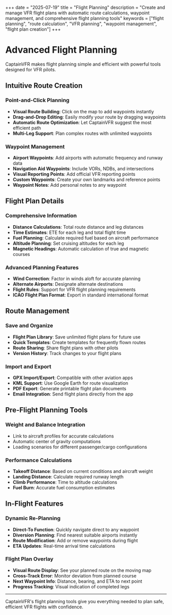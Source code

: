 +++
date = "2025-07-19"
title = "Flight Planning"
description = "Create and manage VFR flight plans with automatic route calculations, waypoint management, and comprehensive flight planning tools"
keywords = ["flight planning", "route calculation", "VFR planning", "waypoint management", "flight plan creation"]
+++

# Advanced Flight Planning

CaptainVFR makes flight planning simple and efficient with powerful tools designed for VFR pilots.

## Intuitive Route Creation

### Point-and-Click Planning
- **Visual Route Building**: Click on the map to add waypoints instantly
- **Drag-and-Drop Editing**: Easily modify your route by dragging waypoints
- **Automatic Route Optimization**: Let CaptainVFR suggest the most efficient path
- **Multi-Leg Support**: Plan complex routes with unlimited waypoints

### Waypoint Management
- **Airport Waypoints**: Add airports with automatic frequency and runway data
- **Navigation Aid Waypoints**: Include VORs, NDBs, and intersections
- **Visual Reporting Points**: Add official VFR reporting points
- **Custom Waypoints**: Create your own landmarks and reference points
- **Waypoint Notes**: Add personal notes to any waypoint

## Flight Plan Details

### Comprehensive Information
- **Distance Calculations**: Total route distance and leg distances
- **Time Estimates**: ETE for each leg and total flight time
- **Fuel Planning**: Calculate required fuel based on aircraft performance
- **Altitude Planning**: Set cruising altitudes for each leg
- **Magnetic Headings**: Automatic calculation of true and magnetic courses

### Advanced Planning Features
- **Wind Correction**: Factor in winds aloft for accurate planning
- **Alternate Airports**: Designate alternate destinations
- **Flight Rules**: Support for VFR flight planning requirements
- **ICAO Flight Plan Format**: Export in standard international format

## Route Management

### Save and Organize
- **Flight Plan Library**: Save unlimited flight plans for future use
- **Quick Templates**: Create templates for frequently flown routes
- **Route Sharing**: Share flight plans with other pilots
- **Version History**: Track changes to your flight plans

### Import and Export
- **GPX Import/Export**: Compatible with other aviation apps
- **KML Support**: Use Google Earth for route visualization
- **PDF Export**: Generate printable flight plan documents
- **Email Integration**: Send flight plans directly from the app

## Pre-Flight Planning Tools

### Weight and Balance Integration
- Link to aircraft profiles for accurate calculations
- Automatic center of gravity computations
- Loading scenarios for different passenger/cargo configurations

### Performance Calculations
- **Takeoff Distance**: Based on current conditions and aircraft weight
- **Landing Distance**: Calculate required runway length
- **Climb Performance**: Time to altitude calculations
- **Fuel Burn**: Accurate fuel consumption estimates

## In-Flight Features

### Dynamic Re-Planning
- **Direct-To Function**: Quickly navigate direct to any waypoint
- **Diversion Planning**: Find nearest suitable airports instantly
- **Route Modification**: Add or remove waypoints during flight
- **ETA Updates**: Real-time arrival time calculations

### Flight Plan Overlay
- **Visual Route Display**: See your planned route on the moving map
- **Cross-Track Error**: Monitor deviation from planned course
- **Next Waypoint Info**: Distance, bearing, and ETA to next point
- **Progress Tracking**: Visual indication of completed legs

---

CaptainVFR's flight planning tools give you everything needed to plan safe, efficient VFR flights with confidence.